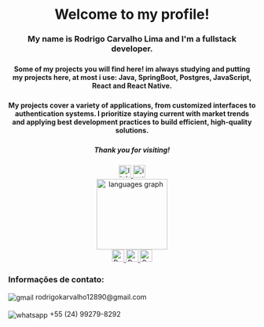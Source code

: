 <h1 align="center">Welcome to my profile!</h1>

###

<h3 align="center">My name is Rodrigo Carvalho Lima and I'm a fullstack developer.</h4>

###

<h4 align="center">Some of my projects you will find here! im always studying and putting my projects here, at most i use: Java, SpringBoot, Postgres, JavaScript, React and React Native.</h5>

###

<h4 align="center">My projects cover a variety of applications, from customized interfaces to authentication systems. I prioritize staying current with market trends and applying best development practices to build efficient, high-quality solutions.</h5>

###

<h5 align="center">Thank you for visiting!</h5>

###
<div align="center">
   <a href="https://www.linkedin.com/in/rodrigo-carvalho-381522299/" target="_blank">
    <img src="https://img.shields.io/static/v1?message=LinkedIn&logo=linkedin&label=&color=0077B5&logoColor=white&labelColor=&style=for-the-badge" height="25" alt="linkedin logo"  />
  </a>
  <a href="https://www.instagram.com/rodrigo_karvalho/" target="_blank">
    <img src="https://img.shields.io/static/v1?message=Instagram&logo=instagram&label=&color=E4405F&logoColor=white&labelColor=&style=for-the-badge" height="25" alt="instagram logo"  />
  </a>
</div>

<div align="center">
 <img src="https://github-readme-stats.vercel.app/api/top-langs?username=Rodrigo5431&locale=en&hide_title=false&layout=compact&card_width=320&langs_count=5&theme=dracula&hide_border=false&order=2" height="144"         alt="languages graph"  />
 </div>
 
<div align= "center">
<a href="https://reactjs.org/" target="_blank">
    <img src="https://img.shields.io/static/v1?message=React&logo=react&label=&color=20232A&logoColor=61DAFB&labelColor=&style=for-the-badge" height="25" alt="React logo" />
</a>

<a href="https://reactnative.dev/" target="_blank">
    <img src="https://img.shields.io/static/v1?message=React%20Native&logo=react&label=&color=20232A&logoColor=61DAFB&labelColor=&style=for-the-badge" height="25" alt="React Native logo" />
</a>

<a href="https://spring.io/projects/spring-boot" target="_blank">
    <img src="https://img.shields.io/static/v1?message=SpringBoot&logo=spring&label=&color=6DB33F&logoColor=white&labelColor=&style=for-the-badge" height="25" alt="Spring Boot logo" />
</a>
</div>

### Informações de contato:
<div>
   <img align="center" alt="gmail" src="https://img.shields.io/badge/Gmail-D14836?style=for-the-badge&logo=gmail&logoColor=white"> rodrigokarvalho12890@gmail.com
   <br>
   <br>
   <img align="center" alt="whatsapp" src="https://img.shields.io/badge/WhatsApp-25D366?style=for-the-badge&logo=whatsapp&logoColor=white"> +55 (24) 99279-8292
</div><br>
